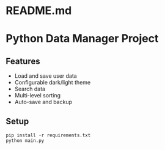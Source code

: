 # README.md
# Python Data Manager Project

## Features
- Load and save user data
- Configurable dark/light theme
- Search data
- Multi-level sorting
- Auto-save and backup

## Setup
```
pip install -r requirements.txt
python main.py
```
